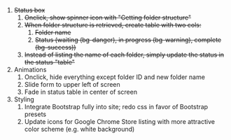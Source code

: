 1. ~~Status box~~
    1. ~~Onclick, show spinner icon with "Getting folder structure"~~
    2. ~~When folder structure is retrieved, create table with two cols:~~
        1. ~~Folder name~~
        2. ~~Status (waiting (bg-danger), in progress (bg-warning), complete (bg-success))~~
    3. ~~Instead of listing the name of each folder, simply update the status in the status "table"~~
2. Animations
    1. Onclick, hide everything except folder ID and new folder name
    2. Slide form to upper left of screen
    3. Fade in status table in center of screen
3. Styling
    1. Integrate Bootstrap fully into site; redo css in favor of Bootstrap presets
    2. Update icons for Google Chrome Store listing with more attractive color scheme (e.g. white background)
    
    